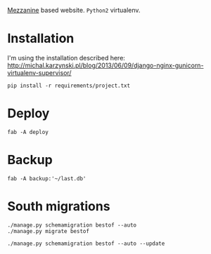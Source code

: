 [Mezzanine](http://mezzanine.jupo.org/) based website. `Python2` virtualenv.

# Installation

I'm using the installation described here: http://michal.karzynski.pl/blog/2013/06/09/django-nginx-gunicorn-virtualenv-supervisor/

    pip install -r requirements/project.txt

# Deploy

    fab -A deploy

# Backup

    fab -A backup:'~/last.db'

# South migrations

    ./manage.py schemamigration bestof --auto 
    ./manage.py migrate bestof

    ./manage.py schemamigration bestof --auto --update

